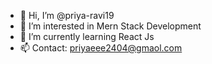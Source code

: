 - 👋 Hi, I’m @priya-ravi19
- 👀 I’m interested in Mern Stack Development
- 🌱 I’m currently learning React Js
- 📫 Contact: priyaeee2404@gmaol.com

<!---
priya-ravi19/priya-ravi19 is a ✨ special ✨ repository because its `README.md` (this file) appears on your GitHub profile.
You can click the Preview link to take a look at your changes.
--->
